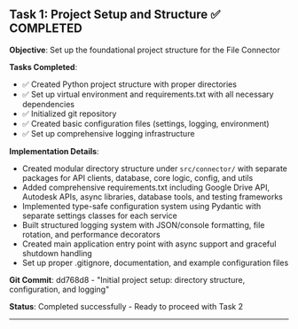 ## Task 1: Project Setup and Structure ✅ COMPLETED

**Objective**: Set up the foundational project structure for the File Connector

**Tasks Completed**:
- ✅ Created Python project structure with proper directories
- ✅ Set up virtual environment and requirements.txt with all necessary dependencies
- ✅ Initialized git repository 
- ✅ Created basic configuration files (settings, logging, environment)
- ✅ Set up comprehensive logging infrastructure

**Implementation Details**:
- Created modular directory structure under `src/connector/` with separate packages for API clients, database, core logic, config, and utils
- Added comprehensive requirements.txt including Google Drive API, Autodesk APIs, async libraries, database tools, and testing frameworks
- Implemented type-safe configuration system using Pydantic with separate settings classes for each service
- Built structured logging system with JSON/console formatting, file rotation, and performance decorators
- Created main application entry point with async support and graceful shutdown handling
- Set up proper .gitignore, documentation, and example configuration files

**Git Commit**: dd768d8 - "Initial project setup: directory structure, configuration, and logging"

**Status**: Completed successfully - Ready to proceed with Task 2

---
